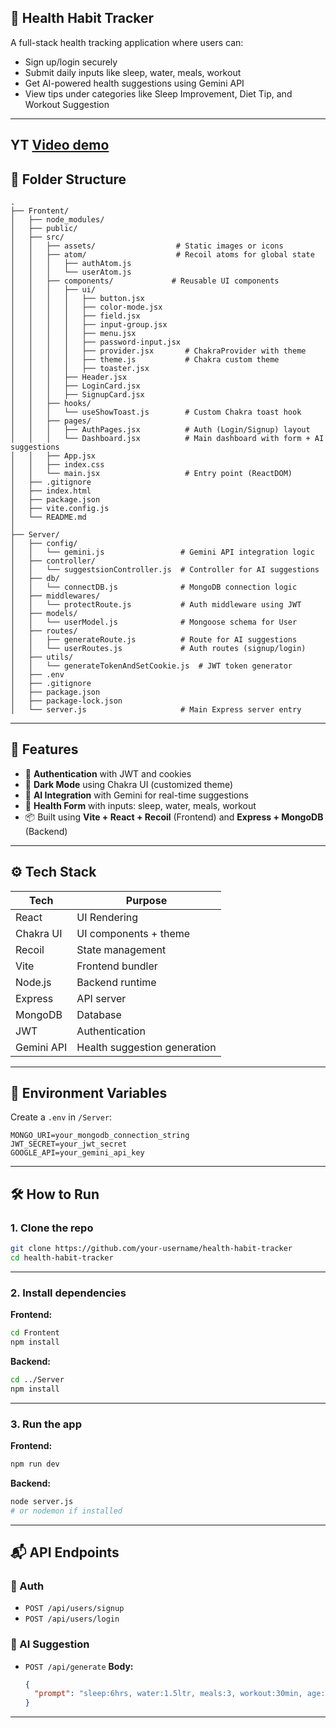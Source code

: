 ## 🧠 Health Habit Tracker

A full-stack health tracking application where users can:

* Sign up/login securely
* Submit daily inputs like sleep, water, meals, workout
* Get AI-powered health suggestions using Gemini API
* View tips under categories like Sleep Improvement, Diet Tip, and Workout Suggestion

---

## YT [Video demo](https://youtu.be/T5UKa8ZUhCA)


## 📁 Folder Structure

```
.
├── Frontent/
│   ├── node_modules/
│   ├── public/
│   ├── src/
│   │   ├── assets/                  # Static images or icons
│   │   ├── atom/                    # Recoil atoms for global state
│   │   │   ├── authAtom.js
│   │   │   └── userAtom.js
│   │   ├── components/             # Reusable UI components
│   │   │   ├── ui/
│   │   │   │   ├── button.jsx
│   │   │   │   ├── color-mode.jsx
│   │   │   │   ├── field.jsx
│   │   │   │   ├── input-group.jsx
│   │   │   │   ├── menu.jsx
│   │   │   │   ├── password-input.jsx
│   │   │   │   ├── provider.jsx       # ChakraProvider with theme
│   │   │   │   ├── theme.js           # Chakra custom theme
│   │   │   │   ├── toaster.jsx
│   │   │   ├── Header.jsx
│   │   │   ├── LoginCard.jsx
│   │   │   ├── SignupCard.jsx
│   │   ├── hooks/
│   │   │   └── useShowToast.js        # Custom Chakra toast hook
│   │   ├── pages/
│   │   │   ├── AuthPages.jsx          # Auth (Login/Signup) layout
│   │   │   └── Dashboard.jsx          # Main dashboard with form + AI suggestions
│   │   ├── App.jsx
│   │   ├── index.css
│   │   └── main.jsx                   # Entry point (ReactDOM)
│   ├── .gitignore
│   ├── index.html
│   ├── package.json
│   ├── vite.config.js
│   └── README.md
│
├── Server/
│   ├── config/
│   │   └── gemini.js                 # Gemini API integration logic
│   ├── controller/
│   │   └── suggestsionController.js  # Controller for AI suggestions
│   ├── db/
│   │   └── connectDB.js              # MongoDB connection logic
│   ├── middlewares/
│   │   └── protectRoute.js           # Auth middleware using JWT
│   ├── models/
│   │   └── userModel.js              # Mongoose schema for User
│   ├── routes/
│   │   ├── generateRoute.js          # Route for AI suggestions
│   │   └── userRoutes.js             # Auth routes (signup/login)
│   ├── utils/
│   │   └── generateTokenAndSetCookie.js  # JWT token generator
│   ├── .env
│   ├── .gitignore
│   ├── package.json
│   ├── package-lock.json
│   └── server.js                     # Main Express server entry
```

---

## 🚀 Features

* 🔐 **Authentication** with JWT and cookies
* 🌙 **Dark Mode** using Chakra UI (customized theme)
* 🧠 **AI Integration** with Gemini for real-time suggestions
* 📝 **Health Form** with inputs: sleep, water, meals, workout
* 📦 Built using **Vite + React + Recoil** (Frontend) and **Express + MongoDB** (Backend)

---

## ⚙️ Tech Stack

| Tech       | Purpose                      |
| ---------- | ---------------------------- |
| React      | UI Rendering                 |
| Chakra UI  | UI components + theme        |
| Recoil     | State management             |
| Vite       | Frontend bundler             |
| Node.js    | Backend runtime              |
| Express    | API server                   |
| MongoDB    | Database                     |
| JWT        | Authentication               |
| Gemini API | Health suggestion generation |

---

## 🔑 Environment Variables

Create a `.env` in `/Server`:

```env
MONGO_URI=your_mongodb_connection_string
JWT_SECRET=your_jwt_secret
GOOGLE_API=your_gemini_api_key
```

---

## 🛠️ How to Run

### 1. Clone the repo

```bash
git clone https://github.com/your-username/health-habit-tracker
cd health-habit-tracker
```

---

### 2. Install dependencies

**Frontend:**

```bash
cd Frontent
npm install
```

**Backend:**

```bash
cd ../Server
npm install
```

---

### 3. Run the app

**Frontend:**

```bash
npm run dev
```

**Backend:**

```bash
node server.js
# or nodemon if installed
```

---

## 📬 API Endpoints

### 🔐 Auth

* `POST /api/users/signup`
* `POST /api/users/login`

### 🧠 AI Suggestion

* `POST /api/generate`
  **Body:**

  ```json
  {
    "prompt": "sleep:6hrs, water:1.5ltr, meals:3, workout:30min, age:22"
  }
  ```

---

